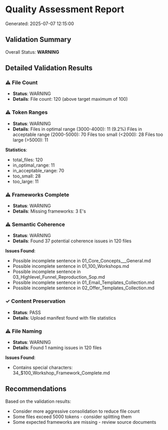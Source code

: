 # Quality Assessment Report

Generated: 2025-07-07 12:15:00

## Validation Summary

Overall Status: **WARNING**

## Detailed Validation Results

### ⚠ File Count
- **Status**: WARNING
- **Details**: File count: 120 (above target maximum of 100)

### ⚠ Token Ranges
- **Status**: WARNING
- **Details**: Files in optimal range (3000-4000): 11 (9.2%)
Files in acceptable range (2000-5000): 70
Files too small (<2000): 28
Files too large (>5000): 11

**Statistics**:
  - total_files: 120
  - in_optimal_range: 11
  - in_acceptable_range: 70
  - too_small: 28
  - too_large: 11

### ⚠ Frameworks Complete
- **Status**: WARNING
- **Details**: Missing frameworks: 3 E's

### ⚠ Semantic Coherence
- **Status**: WARNING
- **Details**: Found 37 potential coherence issues in 120 files

**Issues Found**:
  - Possible incomplete sentence in 01_Core_Concepts___General.md
  - Possible incomplete sentence in 01_100_Workshops.md
  - Possible incomplete sentence in 03_Highlevel_Funnel_Reproduction_Sop.md
  - Possible incomplete sentence in 01_Email_Templates_Collection.md
  - Possible incomplete sentence in 02_Offer_Templates_Collection.md

### ✓ Content Preservation
- **Status**: PASS
- **Details**: Upload manifest found with file statistics

### ⚠ File Naming
- **Status**: WARNING
- **Details**: Found 1 naming issues in 120 files

**Issues Found**:
  - Contains special characters: 34_$100_Workshop_Framework_Complete.md

## Recommendations

Based on the validation results:

- Consider more aggressive consolidation to reduce file count
- Some files exceed 5000 tokens - consider splitting them
- Some expected frameworks are missing - review source documents
